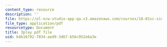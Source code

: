 ```yaml
---
content_type: resource
description: ''
file: https://ol-ocw-studio-app-qa.s3.amazonaws.com/courses/18-01sc-single-variable-calculus-fall-2010/b4b167927834aed93d67b56c952e6a3e_aeXp1zC6Hls.pdf
file_type: application/pdf
resourcetype: Document
title: 3play pdf file
uid: b4b16792-7834-aed9-3d67-b56c952e6a3e
---
```

